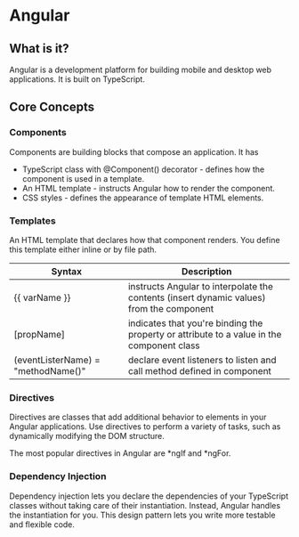 # Angular

## What is it?
Angular is a development platform for building mobile and desktop web applications.
It is built on TypeScript. 

## Core Concepts

### Components

Components are building blocks that compose an application. It has
- TypeScript class with @Component() decorator - defines how the component is used in a template. 
- An HTML template - instructs Angular how to render the component.
- CSS styles - defines the appearance of template HTML elements.

### Templates

An HTML template that declares how that component renders. You define this template either inline or by file path.

| Syntax | Description |
| --- | --- |
| {{ varName }} | instructs Angular to interpolate the contents (insert dynamic values) from the component |
| [propName] | indicates that you're binding the property or attribute to a value in the component class |
|  (eventListerName) = "methodName()"| declare event listeners to listen and call method defined in component |

### Directives

Directives are classes that add additional behavior to elements in your Angular applications. Use directives to perform a variety of tasks, such as dynamically modifying the DOM structure.

The most popular directives in Angular are *ngIf and *ngFor. 

### Dependency Injection

Dependency injection lets you declare the dependencies of your TypeScript classes without taking care of their instantiation. Instead, Angular handles the instantiation for you. This design pattern lets you write more testable and flexible code. 
